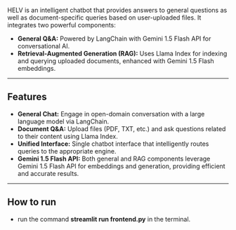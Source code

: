 HELV is an intelligent chatbot that provides answers to general questions as well as document-specific queries based on user-uploaded files. It integrates two powerful components:

- **General Q&A:** Powered by LangChain with Gemini 1.5 Flash API for conversational AI.
- **Retrieval-Augmented Generation (RAG):** Uses Llama Index for indexing and querying uploaded documents, enhanced with Gemini 1.5 Flash embeddings.

---

## Features

- **General Chat:** Engage in open-domain conversation with a large language model via LangChain.
- **Document Q&A:** Upload files (PDF, TXT, etc.) and ask questions related to their content using Llama Index.
- **Unified Interface:** Single chatbot interface that intelligently routes queries to the appropriate engine.
- **Gemini 1.5 Flash API:** Both general and RAG components leverage Gemini 1.5 Flash API for embeddings and generation, providing efficient and accurate results.

---

## How to run

- run the command **streamlit run frontend.py** in the terminal.

